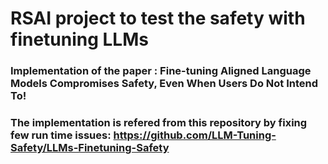 # RSAI project to test the safety with finetuning LLMs
### Implementation of the paper : Fine-tuning Aligned Language Models Compromises Safety, Even When Users Do Not Intend To!
### The implementation is refered from this repository by fixing few run time issues: https://github.com/LLM-Tuning-Safety/LLMs-Finetuning-Safety